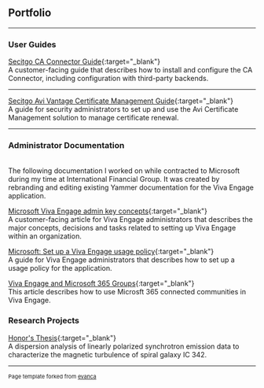 ## Portfolio

---

### User Guides 

[Secitgo CA Connector Guide](https://docs.sectigo.com/scm/scm-administrator/sectigo-ca-connector.html){:target="_blank"}
<br>A customer-facing guide that describes how to install and configure the CA Connector, including configuration with third-party backends.

---
[Secitgo Avi Vantage Certificate Management Guide](https://docs.sectigo.com/scm/avi-vantage-certificate-management/sectigo-avi-vantage-certificate-management.html){:target="_blank"}
<br>A guide for security administrators to set up and use the Avi Certificate Management solution to manage certificate renewal.

---

### Administrator Documentation
<br> The following documentation I worked on while contracted to Microsoft during my time at International Financial Group. It was created by rebranding and editing existing Yammer documentation for the Viva Engage application. 

[Microsoft Viva Engage admin key concepts](https://learn.microsoft.com/en-us/viva/engage/admin-key-concepts){:target="_blank"}
<br> A customer-facing article for Viva Engage administrators that describes the major concepts, decisions and tasks related to setting up Viva Engage within an organization.

[Microsoft: Set up a Viva Engage usage policy](https://learn.microsoft.com/en-us/viva/engage/set-up-usage-policy){:target="_blank"}
<br> A guide for Viva Engage administrators that describes how to set up a usage policy for the application.

[Viva Engage and Microsoft 365 Groups](https://learn.microsoft.com/en-us/viva/engage/engage-microsoft-365-groups){:target="_blank"}
<br> This article describes how to use Microsft 365 connected communities in Viva Engage. 


### Research Projects 

[Honor's Thesis](pdf/Danielle_Whitfield_Thesis.pdf){:target="_blank"}
<br> A dispersion analysis of linearly polarized synchrotron emission data to characterize the magnetic turbulence of spiral galaxy IC 342.




---
<p style="font-size:11px">Page template forked from <a href="https://github.com/evanca/quick-portfolio">evanca</a></p>
<!-- Remove above link if you don't want to attibute -->
